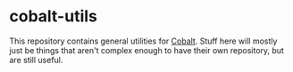 # cobalt-utils
This repository contains general utilities for [Cobalt](https://github.com/matt-cornell/cobalt-lang). Stuff here will mostly just be things that aren't complex enough to have their own repository, but are still useful.